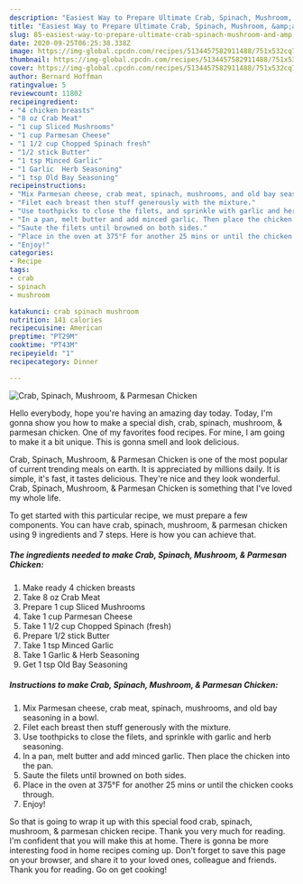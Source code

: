 ```yaml
---
description: "Easiest Way to Prepare Ultimate Crab, Spinach, Mushroom, &amp;amp; Parmesan Chicken"
title: "Easiest Way to Prepare Ultimate Crab, Spinach, Mushroom, &amp;amp; Parmesan Chicken"
slug: 85-easiest-way-to-prepare-ultimate-crab-spinach-mushroom-and-amp-parmesan-chicken
date: 2020-09-25T06:25:38.338Z
image: https://img-global.cpcdn.com/recipes/5134457582911488/751x532cq70/crab-spinach-mushroom-parmesan-chicken-recipe-main-photo.jpg
thumbnail: https://img-global.cpcdn.com/recipes/5134457582911488/751x532cq70/crab-spinach-mushroom-parmesan-chicken-recipe-main-photo.jpg
cover: https://img-global.cpcdn.com/recipes/5134457582911488/751x532cq70/crab-spinach-mushroom-parmesan-chicken-recipe-main-photo.jpg
author: Bernard Hoffman
ratingvalue: 5
reviewcount: 11802
recipeingredient:
- "4 chicken breasts"
- "8 oz Crab Meat"
- "1 cup Sliced Mushrooms"
- "1 cup Parmesan Cheese"
- "1 1/2 cup Chopped Spinach fresh"
- "1/2 stick Butter"
- "1 tsp Minced Garlic"
- "1 Garlic  Herb Seasoning"
- "1 tsp Old Bay Seasoning"
recipeinstructions:
- "Mix Parmesan cheese, crab meat, spinach, mushrooms, and old bay seasoning in a bowl."
- "Filet each breast then stuff generously with the mixture."
- "Use toothpicks to close the filets, and sprinkle with garlic and herb seasoning."
- "In a pan, melt butter and add minced garlic. Then place the chicken into the pan."
- "Saute the filets until browned on both sides."
- "Place in the oven at 375°F for another 25 mins or until the chicken cooks through."
- "Enjoy!"
categories:
- Recipe
tags:
- crab
- spinach
- mushroom

katakunci: crab spinach mushroom 
nutrition: 141 calories
recipecuisine: American
preptime: "PT29M"
cooktime: "PT43M"
recipeyield: "1"
recipecategory: Dinner

---
```



![Crab, Spinach, Mushroom, &amp; Parmesan Chicken](https://img-global.cpcdn.com/recipes/5134457582911488/751x532cq70/crab-spinach-mushroom-parmesan-chicken-recipe-main-photo.jpg)

Hello everybody, hope you're having an amazing day today. Today, I'm gonna show you how to make a special dish, crab, spinach, mushroom, &amp; parmesan chicken. One of my favorites food recipes. For mine, I am going to make it a bit unique. This is gonna smell and look delicious.



Crab, Spinach, Mushroom, &amp; Parmesan Chicken is one of the most popular of current trending meals on earth. It is appreciated by millions daily. It is simple, it's fast, it tastes delicious. They're nice and they look wonderful. Crab, Spinach, Mushroom, &amp; Parmesan Chicken is something that I've loved my whole life.


To get started with this particular recipe, we must prepare a few components. You can have crab, spinach, mushroom, &amp; parmesan chicken using 9 ingredients and 7 steps. Here is how you can achieve that.

<!--inarticleads1-->

##### The ingredients needed to make Crab, Spinach, Mushroom, &amp; Parmesan Chicken:

1. Make ready 4 chicken breasts
1. Take 8 oz Crab Meat
1. Prepare 1 cup Sliced Mushrooms
1. Take 1 cup Parmesan Cheese
1. Take 1 1/2 cup Chopped Spinach (fresh)
1. Prepare 1/2 stick Butter
1. Take 1 tsp Minced Garlic
1. Take 1 Garlic &amp; Herb Seasoning
1. Get 1 tsp Old Bay Seasoning




<!--inarticleads2-->

##### Instructions to make Crab, Spinach, Mushroom, &amp; Parmesan Chicken:

1. Mix Parmesan cheese, crab meat, spinach, mushrooms, and old bay seasoning in a bowl.
1. Filet each breast then stuff generously with the mixture.
1. Use toothpicks to close the filets, and sprinkle with garlic and herb seasoning.
1. In a pan, melt butter and add minced garlic. Then place the chicken into the pan.
1. Saute the filets until browned on both sides.
1. Place in the oven at 375°F for another 25 mins or until the chicken cooks through.
1. Enjoy!




So that is going to wrap it up with this special food crab, spinach, mushroom, &amp; parmesan chicken recipe. Thank you very much for reading. I'm confident that you will make this at home. There is gonna be more interesting food in home recipes coming up. Don't forget to save this page on your browser, and share it to your loved ones, colleague and friends. Thank you for reading. Go on get cooking!
